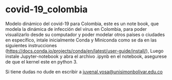 # covid-19_colombia

Modelo dinámico del covid-19 para Colombia, este es un note book, que modela la dinámica de infección del virus en Colombia, para poder visualizarlo desde su computador y poder modelar otros países o ciudades en específico, intale inicialmente Conda y Miniconda como se da en las siguientes instrucciones (https://docs.conda.io/projects/conda/en/latest/user-guide/install/), Luego instale Jupyter-notebook y abra el archivo .ipynb en el notebook, asegurese de que el kernel este en python 3.

Si tiene dudas no dude en escribir a juvenal.yosa@unisimonbolivar.edu.co
